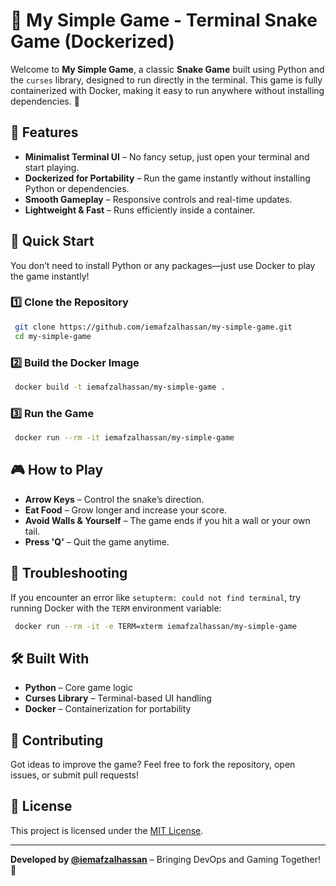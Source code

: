 # 🐍 My Simple Game - Terminal Snake Game (Dockerized)

Welcome to **My Simple Game**, a classic **Snake Game** built using Python and the `curses` library, designed to run directly in the terminal. This game is fully containerized with Docker, making it easy to run anywhere without installing dependencies. 🚀

## 📌 Features
- **Minimalist Terminal UI** – No fancy setup, just open your terminal and start playing.
- **Dockerized for Portability** – Run the game instantly without installing Python or dependencies.
- **Smooth Gameplay** – Responsive controls and real-time updates.
- **Lightweight & Fast** – Runs efficiently inside a container.

## 🚀 Quick Start
You don’t need to install Python or any packages—just use Docker to play the game instantly!

### 1️⃣ Clone the Repository
```bash
 git clone https://github.com/iemafzalhassan/my-simple-game.git
 cd my-simple-game
```

### 2️⃣ Build the Docker Image
```bash
 docker build -t iemafzalhassan/my-simple-game .
```

### 3️⃣ Run the Game
```bash
 docker run --rm -it iemafzalhassan/my-simple-game
```

## 🎮 How to Play
- **Arrow Keys** – Control the snake’s direction.
- **Eat Food** – Grow longer and increase your score.
- **Avoid Walls & Yourself** – The game ends if you hit a wall or your own tail.
- **Press 'Q'** – Quit the game anytime.

## 🔧 Troubleshooting
If you encounter an error like `setupterm: could not find terminal`, try running Docker with the `TERM` environment variable:
```bash
 docker run --rm -it -e TERM=xterm iemafzalhassan/my-simple-game
```

## 🛠️ Built With
- **Python** – Core game logic
- **Curses Library** – Terminal-based UI handling
- **Docker** – Containerization for portability

## 📢 Contributing
Got ideas to improve the game? Feel free to fork the repository, open issues, or submit pull requests!

## 📜 License
This project is licensed under the [MIT License](LICENSE).

---
**Developed by [@iemafzalhassan](https://github.com/iemafzalhassan)** – Bringing DevOps and Gaming Together! 🐍

